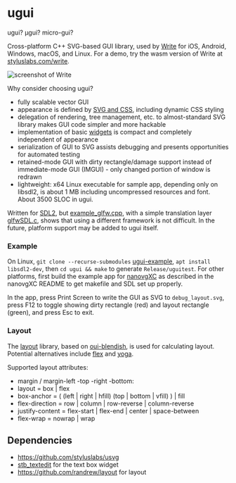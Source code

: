 # ugui #

ugui? μgui? micro-gui?

Cross-platform C++ SVG-based GUI library, used by [Write](http://styluslabs.com) for iOS, Android, Windows, macOS, and Linux.  For a demo, try the wasm version of Write at [styluslabs.com/write](http://styluslabs.com/write).

![screenshot of Write](/example/screenshot-01.png?raw=true)

Why consider choosing ugui?

* fully scalable vector GUI
* appearance is defined by [SVG and CSS](theme.cpp), including dynamic CSS styling
* delegation of rendering, tree management, etc. to almost-standard SVG library makes GUI code simpler and more hackable
* implementation of basic [widgets](widgets.cpp) is compact and completely independent of appearance
* serialization of GUI to SVG assists debugging and presents opportunities for automated testing
* retained-mode GUI with dirty rectangle/damage support instead of immediate-mode GUI (IMGUI) - only changed portion of window is redrawn
* lightweight: x64 Linux executable for sample app, depending only on libsdl2, is about 1 MB including uncompressed resources and font.  About 3500 SLOC in ugui.

Written for [SDL2](https://libsdl.org/), but [example_glfw.cpp](example/example_glfw.cpp), with a simple translation layer [glfwSDL.c](example/glfwSDL.c), shows that using a different framework is not difficult.  In the future, platform support may be added to ugui itself.

### Example ###

On Linux, `git clone --recurse-submodules` [ugui-example](https://github.com/styluslabs/ugui-example), `apt install libsdl2-dev`, then `cd ugui && make` to generate `Release/uguitest`.  For other platforms, first build the example app for [nanovgXC](https://github.com/styluslabs/nanovgXC) as described in the nanovgXC README to get makefile and SDL set up properly.

In the app, press Print Screen to write the GUI as SVG to `debug_layout.svg`, press F12 to toggle showing dirty rectangle (red) and layout rectangle (green), and press Esc to exit.

### Layout ###

The [layout](https://github.com/randrew/layout) library, based on [oui-blendish](https://bitbucket.org/duangle/oui-blendish), is used for calculating layout.  Potential alternatives include [flex](https://github.com/xamarin/flex) and [yoga](https://github.com/facebook/yoga).

Supported layout attributes:
- margin / margin-left -top -right -bottom: <number>
- layout = box | flex
- box-anchor = ( (left | right | hfill) (top | bottom | vfill) ) | fill
- flex-direction = row | column | row-reverse | column-reverse
- justify-content = flex-start | flex-end | center | space-between
- flex-wrap = nowrap | wrap


## Dependencies ##

* https://github.com/styluslabs/usvg
* [stb_textedit](https://github.com/nothings/stb) for the text box widget
* https://github.com/randrew/layout for layout
